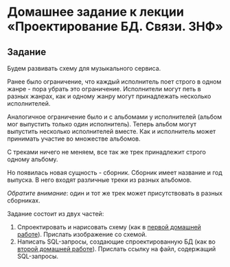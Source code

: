 # Домашнее задание к лекции «Проектирование БД. Связи. 3НФ»

## Задание 


Будем развивать схему для музыкального сервиса.

Ранее было ограничение, что каждый исполнитель поет строго в одном жанре - пора убрать это ограничение. Исполнители могут петь в разных жанрах, как и одному жанру могут принадлежать несколько исполнителей.

Аналогичное ограничение было и с альбомами у исполнителей (альбом мог выпустить только один исполнитель). Теперь альбом могут выпустить несколько исполнителей вместе. Как и исполнитель может принимать участие во множестве альбомов.

С треками ничего не меняем, все так же трек принадлежит строго одному альбому.

Но появилась новая сущность - сборник. Сборник имеет название и год выпуска. В него входят различные треки из разных альбомов.

_Обратите внимание_: один и тот же трек может присутствовать в разных сборниках.

Задание состоит из двух частей:

1. Спроектировать и нарисовать схему (как в [первой домашней работе](../homework_1)). Прислать изображение со схемой.
2. Написать SQL-запросы, создающие спроектированную БД (как во [второй домашней работе](../homework_1.2)). Прислать ссылку на файл, содержащий SQL-запросы.
